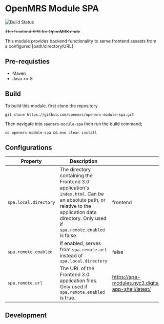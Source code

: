 # OpenMRS Module SPA

![Build Status](https://github.com/openmrs/openmrs-module-spa/workflows/Build%20with%20Maven/badge.svg)

~~The frontend SPA for OpenMRS code~~

This module provides backend functionality to serve frontend assests from a configured [path/directory/URL]
## Pre-requisties
- Maven
- Java >= 8

## Build
To build this module, first clone the repository 

```git clone https://github.com/openmrs/openmrs-module-spa.git```

Then navigate into `openmrs-module-spa` then run the build command;

```maven
cd openmrs-module-spa && mvn clean install
```

## Configurations
| Property      | Description | Default Value |
| ----------- | ----------- | ------------ |
|   `spa.local.directory`   | The directory containing the Frontend 3.0 application's `index.html`. Can be an absolute path, or relative to the application data directory. Only used if `spa.remote.enabled` is false.  | frontend |
| `spa.remote.enabled` | If enabled, serves from `spa.remote.url` instead of `spa.local.directory` | false |
| `spa.remote.url` | The URL of the Frontend 3.0 application files. Only used if `spa.remote.enabled` is true. | https://spa-modules.nyc3.digitaloceanspaces.com/@openmrs/esm-app-shell/latest/ |

## Development
